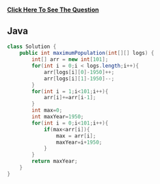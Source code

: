 #### [Click Here To See The Question](https://leetcode.com/problems/maximum-population-year/)
 
## Java

```Java
class Solution {
    public int maximumPopulation(int[][] logs) {
        int[] arr = new int[101];
        for(int i = 0;i < logs.length;i++){
            arr[logs[i][0]-1950]++;
            arr[logs[i][1]-1950]--;
        }
        for(int i = 1;i<101;i++){
            arr[i]+=arr[i-1];
        }
        int max=0;
        int maxYear=1950;
        for(int i = 0;i<101;i++){
            if(max<arr[i]){
                max = arr[i];
                maxYear=i+1950;
            }
        }        
        return maxYear;
    }
}
```
